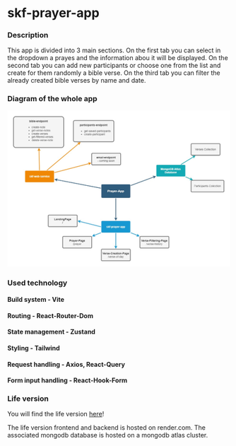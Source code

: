 # skf-prayer-app

### Description
This app is divided into 3 main sections. On the first tab you can select in the dropdown a prayes and the information abou it will be displayed. On the second tab you can add new participants or choose one from the list and create for them randomly a bible verse. On the third tab you can filter the already created bible verses by name and date.

### Diagram of the whole app
 ![App diagram](/src/components/assets/skf-prayer-app-diagram.jpg)


### Used technology

#### Build system - Vite
#### Routing - React-Router-Dom
#### State management - Zustand
#### Styling - Tailwind
#### Request handling - Axios, React-Query
#### Form input handling - React-Hook-Form

### Life version
You will find the life version [here](https://skf-prayer-app.onrender.com/)!

The life version frontend and backend is hosted on render.com. The associated mongodb database is hosted on a mongodb atlas cluster.
